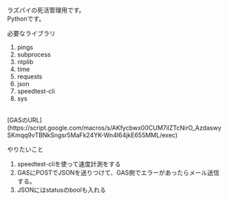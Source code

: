 ラズパイの死活管理用です。<br>
Pythonです。

必要なライブラリ
1. pings
2. subprocess
3. ntplib
4. time
5. requests
6. json
7. speedtest-cli
8. sys
<br>
[GASのURL](https://script.google.com/macros/s/AKfycbwx00CUM7ilZTcNirO_AzdaswySKmqq9vTBNkSngsr5MaFk24YK-Wn4I64jkE655MML/exec)

やりたいこと
1. speedtest-cliを使って速度計測をする
2. GASにPOSTでJSONを送りつけて、GAS側でエラーがあったらメール送信する。
3. JSONにはstatusのboolも入れる